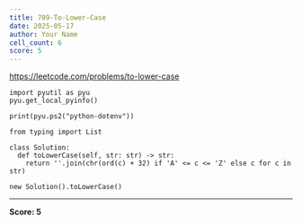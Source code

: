```yaml
---
title: 709-To-Lower-Case
date: 2025-05-17
author: Your Name
cell_count: 6
score: 5
---
```


https://leetcode.com/problems/to-lower-case


```
import pyutil as pyu
pyu.get_local_pyinfo()
```


```
print(pyu.ps2("python-dotenv"))
```


```
from typing import List
```


```
class Solution:
  def toLowerCase(self, str: str) -> str:
    return ''.join(chr(ord(c) + 32) if 'A' <= c <= 'Z' else c for c in str)
```


```
new Solution().toLowerCase()
```


---
**Score: 5**